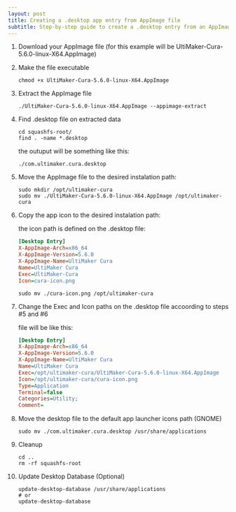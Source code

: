 ```yaml
---
layout: post
title: Creating a .desktop app entry from AppImage file
subtitle: Step-by-step guide to create a .desktop entry from an AppImage file
---
```


1. Download your AppImage file (for this example will be UltiMaker-Cura-5.6.0-linux-X64.AppImage)
2. Make the file executable

    ```console
    chmod +x UltiMaker-Cura-5.6.0-linux-X64.AppImage    
    ```

3. Extract the AppImage file

    ```console
    ./UltiMaker-Cura-5.6.0-linux-X64.AppImage --appimage-extract
    ```

4. Find .desktop file on extracted data

    ```console
    cd squashfs-root/
    find . -name *.desktop
    ```

   the outuput will be something like this:

    ```console
    ./com.ultimaker.cura.desktop
    ```

5. Move the AppImage file to the desired instalation path:

    ```console
    sudo mkdir /opt/ultimaker-cura
    sudo mv ./UltiMaker-Cura-5.6.0-linux-X64.AppImage /opt/ultimaker-cura
    ```

6. Copy the app icon to the desired instalation path:

   the icon path is defined on the .desktop file:

    ```ini
    [Desktop Entry]
    X-AppImage-Arch=x86_64
    X-AppImage-Version=5.6.0
    X-AppImage-Name=UltiMaker Cura
    Name=UltiMaker Cura
    Exec=UltiMaker-Cura
    Icon=cura-icon.png
    ```

    ```console
    sudo mv ./cura-icon.png /opt/ultimaker-cura
    ```

7. Change the Exec and Icon paths on the .desktop file accoording to steps #5 and #6

   file will be like this:

    ```ini
    [Desktop Entry]
    X-AppImage-Arch=x86_64
    X-AppImage-Version=5.6.0
    X-AppImage-Name=UltiMaker Cura
    Name=UltiMaker Cura
    Exec=/opt/ultimaker-cura/UltiMaker-Cura-5.6.0-linux-X64.AppImage
    Icon=/opt/ultimaker-cura/cura-icon.png
    Type=Application
    Terminal=false
    Categories=Utility;
    Comment=
    ```

8. Move the desktop file to the default app launcher icons path (GNOME)

    ```console
    sudo mv ./com.ultimaker.cura.desktop /usr/share/applications
    ```

9. Cleanup

    ```console
    cd ..
    rm -rf squashfs-root
    ```

10. Update Desktop Database (Optional)
    ```console
    update-desktop-database /usr/share/applications
    # or
    update-desktop-database
    ``` 
